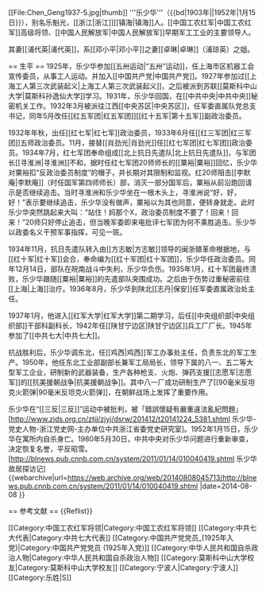 [[File:Chen_Geng1937-5.jpg|thumb]]
'''乐少华'''（{{bd|1903年||1952年|1月15日}}），别名乐魁光，[[浙江|浙江]][[镇海|镇海]]人。[[中国工农红军|中国工农红军]]高级将领、[[中国人民解放军|中国人民解放军]]早期军工工业的主要领导人。

其妻[[浦代英|浦代英]]，系[[邓小平|邓小平]]之妻[[卓琳|卓琳]]（浦琼英）之姐。

== 生平 ==
1925年，乐少华参加[[五卅运动|“五卅”运动]]，任上海市区机器工会宣传委员，从事工人运动。并加入[[中国共产党|中国共产党]]。1927年参加过[[上海工人第三次武装起义|上海工人第三次武装起义]]，之后被派到苏联[[莫斯科中山大学|莫斯科孙逸仙大学]]学习。1931年，乐少华回国，在[[中共中央|中共中央]]秘密机关工作。1932年3月被派往江西[[中央苏区|中央苏区]]，任军委直属队党总支书记，同年5月改任[[红五军团|红五军团]][[红十五军|第十五军]]副政治委员。

1932年年秋，出任[[红七军|红七军]]政治委员，1933年6月任[[红三军团|红三军团]]五师政治委员。11月，接替[[肖劲光|肖劲光]]任[[红七军团|红七军团]]政治委员。1934年7月，红七军团奉命组成[[北上抗日先遣队|北上抗日先遣队]]，与军团长[[寻淮洲|寻淮洲]]不和，据时任红七军团20师师长的[[粟裕|粟裕]]回忆，乐少华对粟裕扣“反政治委员制度”的帽子，并长期对其限制和监视。红20师阻击[[李默庵|李默庵]]（时任国军第四师师长）部，消灭一部分国军后，粟裕从前沿跑回请示是否继续追击。当时寻淮洲和乐少华坐在一根木头上，寻淮洲说“好，好，好！”表示要继续追击，乐少华没有做声，粟裕以为其也同意，便转身就走。此时乐少华突然跳起来大叫：“站住！妈那个X，政治委员制度不要了！回来！回来！”20师只好停止追击，但当晚军委即来电批评七军团为何不乘胜追击。乐少华以政委名义干预军事指挥，可见一斑。

1934年11月，抗日先遣队转入由[[方志敏|方志敏]]领导的闽浙赣革命根据地，与[[红十军|红十军]]会合，奉命编为[[红十军团|红十军团]]，乐少华任政治委员。同年12月14日，部队在皖南战斗中失利，乐少华负伤。1935年1月，红十军团最终溃败，乐少华跟随[[粟裕|粟裕]]的先遣部队突围成功。之后由于伤势过重秘密前往[[上海|上海]]治疗。1936年8月，乐少华到陕北[[志丹|保安]]任军委直属政治处主任。

1937年1月，他进入[[红军大学|红军大学]]第二期学习，后任[[中央组织部|中央组织部]]干部科副科长，1942年任[[陕甘宁边区|陕甘宁边区]]兵工厂厂长。1945年参加了[[中共七大|中共七大]]。

抗战胜利后，乐少华调东北，任[[鸡西|鸡西]]军工办事处主任，负责东北的军工生产。1950年，他任东北工业部副部长兼军工局局长，领导下属的八一、五二等大型军工企业，研制新的武器装备，生产各种枪支、火炮、弹药支援[[志愿军|志愿军]]的[[抗美援朝战争|抗美援朝战争]]。其中八一厂成功研制生产了[[90毫米反坦克火箭弹|90毫米反坦克火箭弹]]，在朝鲜战场上发挥了重要作用。

乐少华在“[[三反|三反]]”运动中被批判，被「錯誤懷疑有嚴重違法亂紀問題」<ref>[http://www.zjds.org.cn/ztjj/zjyj/dsrw/201412/t20141224_5381.shtml 乐少华-党史人物-浙江党史网-主办单位中共浙江省委党史研究室]</ref>。1952年1月15日，乐少华在寓所内自杀身亡。1980年5月30日，中共中央对乐少华问题进行重新审查，决定恢复名誉，平反昭雪。<ref>[http://blnews.pub.cnnb.com.cn/system/2011/01/14/010040419.shtml 乐少华故居探访记] {{webarchive|url=https://web.archive.org/web/20140808045713/http://blnews.pub.cnnb.com.cn/system/2011/01/14/010040419.shtml |date=2014-08-08 }}</ref>

== 参考文献 ==
{{Reflist}}

[[Category:中国工农红军将领|Category:中国工农红军将领]]
[[Category:中共七大代表|Category:中共七大代表]]
[[Category:中国共产党党员_(1925年入党)|Category:中国共产党党员 (1925年入党)]]
[[Category:中华人民共和国自杀政治人物|Category:中华人民共和国自杀政治人物]]
[[Category:莫斯科中山大学校友|Category:莫斯科中山大学校友]]
[[Category:宁波人|Category:宁波人]]
[[Category:乐姓|S]]